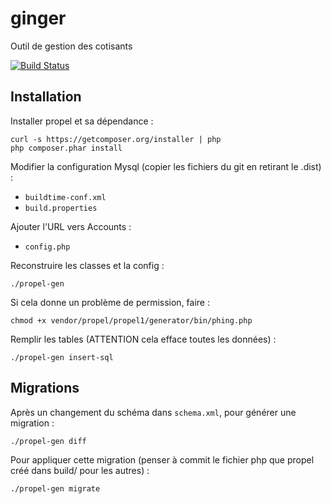 ginger
======

Outil de gestion des cotisants

[![Build Status](https://secure.travis-ci.org/simde-utc/ginger.png)](http://travis-ci.org/simde-utc/ginger)

Installation
------------

Installer propel et sa dépendance :

    curl -s https://getcomposer.org/installer | php
    php composer.phar install

Modifier la configuration Mysql (copier les fichiers du git en retirant le .dist) :
* `buildtime-conf.xml`
* `build.properties`

Ajouter l'URL vers Accounts :
* `config.php`

Reconstruire les classes et la config :

    ./propel-gen

Si cela donne un problème de permission, faire :

    chmod +x vendor/propel/propel1/generator/bin/phing.php

Remplir les tables (ATTENTION cela efface toutes les données) :

    ./propel-gen insert-sql

Migrations
----------

Après un changement du schéma dans `schema.xml`, pour générer une migration :
 
    ./propel-gen diff
 
Pour appliquer cette migration (penser à commit le fichier php que propel créé dans build/ pour les autres) :
 
    ./propel-gen migrate

